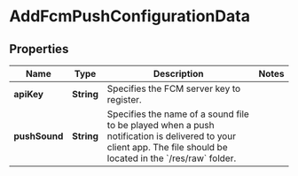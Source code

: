 

# AddFcmPushConfigurationData


## Properties

| Name | Type | Description | Notes |
|------------ | ------------- | ------------- | -------------|
|**apiKey** | **String** | Specifies the FCM server key to register. |  |
|**pushSound** | **String** | Specifies the name of a sound file to be played when a push notification is delivered to your client app. The file should be located in the &#x60;/res/raw&#x60; folder. |  |



